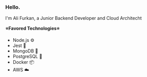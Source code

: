 ### Hello.

I'm Ali Furkan, a Junior Backend Developer and Cloud Architecht

**:star:Favored Technologies:star:**
- Node.js ⚙️
- Jest 🧪
- MongoDB 📁
- PostgreSQL 📁
- Docker :package:
- AWS :cloud:
